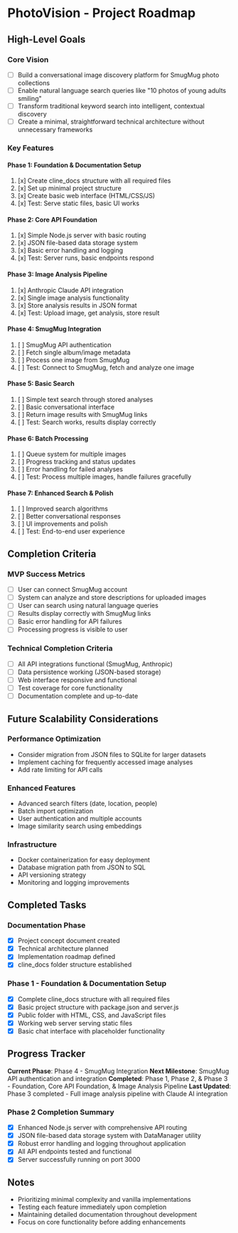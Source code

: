 # PhotoVision - Project Roadmap

## High-Level Goals

### Core Vision
- [ ] Build a conversational image discovery platform for SmugMug photo collections
- [ ] Enable natural language search queries like "10 photos of young adults smiling"
- [ ] Transform traditional keyword search into intelligent, contextual discovery
- [ ] Create a minimal, straightforward technical architecture without unnecessary frameworks

### Key Features

#### Phase 1: Foundation & Documentation Setup
1. [x] Create cline_docs structure with all required files
2. [x] Set up minimal project structure
3. [x] Create basic web interface (HTML/CSS/JS)
4. [x] Test: Serve static files, basic UI works

#### Phase 2: Core API Foundation
1. [x] Simple Node.js server with basic routing
2. [x] JSON file-based data storage system
3. [x] Basic error handling and logging
4. [x] Test: Server runs, basic endpoints respond

#### Phase 3: Image Analysis Pipeline
1. [x] Anthropic Claude API integration
2. [x] Single image analysis functionality
3. [x] Store analysis results in JSON format
4. [x] Test: Upload image, get analysis, store result

#### Phase 4: SmugMug Integration
1. [ ] SmugMug API authentication
2. [ ] Fetch single album/image metadata
3. [ ] Process one image from SmugMug
4. [ ] Test: Connect to SmugMug, fetch and analyze one image

#### Phase 5: Basic Search
1. [ ] Simple text search through stored analyses
2. [ ] Basic conversational interface
3. [ ] Return image results with SmugMug links
4. [ ] Test: Search works, results display correctly

#### Phase 6: Batch Processing
1. [ ] Queue system for multiple images
2. [ ] Progress tracking and status updates
3. [ ] Error handling for failed analyses
4. [ ] Test: Process multiple images, handle failures gracefully

#### Phase 7: Enhanced Search & Polish
1. [ ] Improved search algorithms
2. [ ] Better conversational responses
3. [ ] UI improvements and polish
4. [ ] Test: End-to-end user experience

## Completion Criteria

### MVP Success Metrics
- [ ] User can connect SmugMug account
- [ ] System can analyze and store descriptions for uploaded images
- [ ] User can search using natural language queries
- [ ] Results display correctly with SmugMug links
- [ ] Basic error handling for API failures
- [ ] Processing progress is visible to user

### Technical Completion Criteria
- [ ] All API integrations functional (SmugMug, Anthropic)
- [ ] Data persistence working (JSON-based storage)
- [ ] Web interface responsive and functional
- [ ] Test coverage for core functionality
- [ ] Documentation complete and up-to-date

## Future Scalability Considerations

### Performance Optimization
- Consider migration from JSON files to SQLite for larger datasets
- Implement caching for frequently accessed image analyses
- Add rate limiting for API calls

### Enhanced Features
- Advanced search filters (date, location, people)
- Batch import optimization
- User authentication and multiple accounts
- Image similarity search using embeddings

### Infrastructure
- Docker containerization for easy deployment
- Database migration path from JSON to SQL
- API versioning strategy
- Monitoring and logging improvements

## Completed Tasks

### Documentation Phase
- [x] Project concept document created
- [x] Technical architecture planned
- [x] Implementation roadmap defined
- [x] cline_docs folder structure established

### Phase 1 - Foundation & Documentation Setup
- [x] Complete cline_docs structure with all required files
- [x] Basic project structure with package.json and server.js
- [x] Public folder with HTML, CSS, and JavaScript files
- [x] Working web server serving static files
- [x] Basic chat interface with placeholder functionality

## Progress Tracker

**Current Phase**: Phase 4 - SmugMug Integration
**Next Milestone**: SmugMug API authentication and integration
**Completed**: Phase 1, Phase 2, & Phase 3 - Foundation, Core API Foundation, & Image Analysis Pipeline
**Last Updated**: Phase 3 completed - Full image analysis pipeline with Claude AI integration

### Phase 2 Completion Summary
- [x] Enhanced Node.js server with comprehensive API routing
- [x] JSON file-based data storage system with DataManager utility
- [x] Robust error handling and logging throughout application
- [x] All API endpoints tested and functional
- [x] Server successfully running on port 3000

## Notes

- Prioritizing minimal complexity and vanilla implementations
- Testing each feature immediately upon completion
- Maintaining detailed documentation throughout development
- Focus on core functionality before adding enhancements
